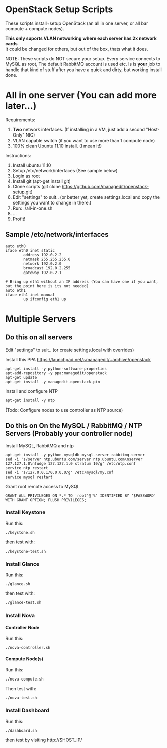 # OpenStack Setup Scripts

These scripts install+setup OpenStack (an all in one server, or all bar compute + compute nodes).

**This only suports VLAN networking where each server has 2x network cards**  
It could be changed for others, but out of the box, thats what it does.

NOTE: These scripts do NOT secure your setup. Every service connects to MySQL as root, The default RabbitMQ account is used etc. Is is **your** job to handle that kind of stuff after you have a quick and dirty, but working install done.


# All in one server (You can add more later...)

Requirements:

1. **Two** network interfaces. (If installing in a VM, just add a second "Host-Only" NIC)
2. VLAN capable switch (if you want to use more than 1 compute node)
3. 100% clean Ubuntu 11.10 install. (I mean it!)

Instructions:

1. Install ubuntu 11.10
2. Setup /etc/network/interfaces (See sample below)
3. Login as root
4. Install git (apt-get install git)
5. Clone scripts (git clone https://github.com/managedit/openstack-setup.git)
6. Edit "settings" to suit.. (or better yet, create settings.local and copy the settings you want to change in there.)
7. Run: ./all-in-one.sh
8. ...
9. Profit!

## Sample /etc/network/interfaces

    auto eth0
    iface eth0 inet static
            address 192.0.2.2
            netmask 255.255.255.0
            network 192.0.2.0
            broadcast 192.0.2.255
            gateway 192.0.2.1
    
    # Bring up eth1 without an IP address (You can have one if you want, but the point here is its not needed)
    auto eth1
    iface eth1 inet manual
            up ifconfig eth1 up 

# Multiple Servers

## Do this on all servers

Edit "settings" to suit.. (or create settings.local with overrides)

Install this PPA https://launchpad.net/~managedit/+archive/openstack

    apt-get install -y python-software-properties  
    apt-add-repository -y ppa:managedit/openstack  
    apt-get update  
    apt-get install -y managedit-openstack-pin  

Install and configure NTP

    apt-get install -y ntp

(Todo: Configure nodes to use controller as NTP source)

## Do this on On the MySQL / RabbitMQ / NTP Servers (Probably your controller node)

Install MySQL, RabbitMQ and ntp

    apt-get install -y python-mysqldb mysql-server rabbitmq-server  
    sed -i 's/server ntp.ubuntu.com/server ntp.ubuntu.com\nserver 127.127.1.0\nfudge 127.127.1.0 stratum 10/g' /etc/ntp.conf  
    service ntp restart  
    sed -i 's/127.0.0.1/0.0.0.0/g' /etc/mysql/my.cnf  
    service mysql restart  

Grant root remote access to MySQL

    GRANT ALL PRIVILEGES ON *.* TO 'root'@'%' IDENTIFIED BY '$PASSWORD' WITH GRANT OPTION; FLUSH PRIVILEGES;

### Install Keystone

Run this:

    ./keystone.sh

then test with:

    ./keystone-test.sh

### Install Glance

Run this:

    ./glance.sh

then test with:

    ./glance-test.sh

### Install Nova

#### Controller Node

Run this:

    ./nova-controller.sh

#### Compute Node(s)

Run this:

    ./nova-compute.sh

Then test with:

    ./nova-test.sh

### Install Dashboard

Run this:

    ./dashboard.sh

then test by visiting http://$HOST_IP/